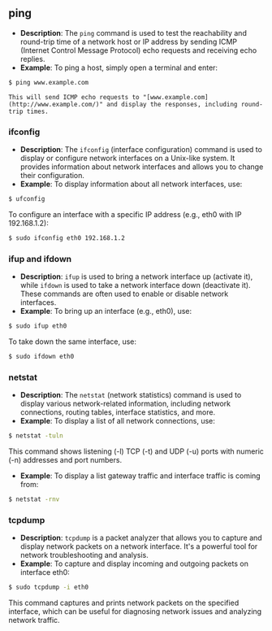 ## **ping**
    
- **Description**: The `ping` command is used to test the reachability and round-trip time of a network host or IP address by sending ICMP (Internet Control Message Protocol) echo requests and receiving echo replies.
- **Example**: To ping a host, simply open a terminal and enter:
        
```bash
$ ping www.example.com
```
        
	This will send ICMP echo requests to "[www.example.com](http://www.example.com/)" and display the responses, including round-trip times.
### **ifconfig**
    
- **Description**: The `ifconfig` (interface configuration) command is used to display or configure network interfaces on a Unix-like system. It provides information about network interfaces and allows you to change their configuration.
- **Example**: To display information about all network interfaces, use:
        
```bash
$ ufconfig
```
        
To configure an interface with a specific IP address (e.g., eth0 with IP 192.168.1.2):
        
```bash
$ sudo ifconfig eth0 192.168.1.2
```
        
### **ifup** and **ifdown**
    
- **Description**: `ifup` is used to bring a network interface up (activate it), while `ifdown` is used to take a network interface down (deactivate it). These commands are often used to enable or disable network interfaces.
- **Example**: To bring up an interface (e.g., eth0), use:
        
```bash
$ sudo ifup eth0
```
        
To take down the same interface, use:
        
```bash
$ sudo ifdown eth0
```
        
### **netstat**
    
- **Description**: The `netstat` (network statistics) command is used to display various network-related information, including network connections, routing tables, interface statistics, and more.
- **Example**: To display a list of all network connections, use:
        
```bash
$ netstat -tuln
```
        
This command shows listening (-l) TCP (-t) and UDP (-u) ports with numeric (-n) addresses and port numbers.

- **Example**: To display a list gateway traffic and interface traffic is coming from:
        
```bash
$ netstat -rnv
```

### **tcpdump**
    
- **Description**: `tcpdump` is a packet analyzer that allows you to capture and display network packets on a network interface. It's a powerful tool for network troubleshooting and analysis.
- **Example**: To capture and display incoming and outgoing packets on interface eth0:
        
```bash
$ sudo tcpdump -i eth0
```
        
This command captures and prints network packets on the specified interface, which can be useful for diagnosing network issues and analyzing network traffic.